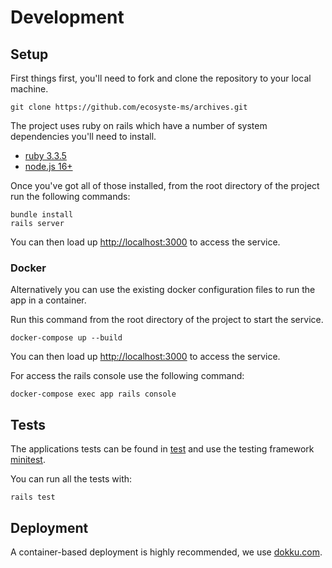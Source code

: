 # Development

## Setup

First things first, you'll need to fork and clone the repository to your local machine.

`git clone https://github.com/ecosyste-ms/archives.git`

The project uses ruby on rails which have a number of system dependencies you'll need to install. 

- [ruby 3.3.5](https://www.ruby-lang.org/en/documentation/installation/)
- [node.js 16+](https://nodejs.org/en/download/)

Once you've got all of those installed, from the root directory of the project run the following commands:

```
bundle install
rails server
```

You can then load up [http://localhost:3000](http://localhost:3000) to access the service.

### Docker

Alternatively you can use the existing docker configuration files to run the app in a container.

Run this command from the root directory of the project to start the service.

`docker-compose up --build`

You can then load up [http://localhost:3000](http://localhost:3000) to access the service.

For access the rails console use the following command:

`docker-compose exec app rails console`

## Tests

The applications tests can be found in [test](test) and use the testing framework [minitest](https://github.com/minitest/minitest).

You can run all the tests with:

`rails test`

## Deployment

A container-based deployment is highly recommended, we use [dokku.com](https://dokku.com/).
